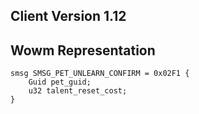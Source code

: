 ## Client Version 1.12

## Wowm Representation
```rust,ignore
smsg SMSG_PET_UNLEARN_CONFIRM = 0x02F1 {
    Guid pet_guid;    
    u32 talent_reset_cost;    
}

```
